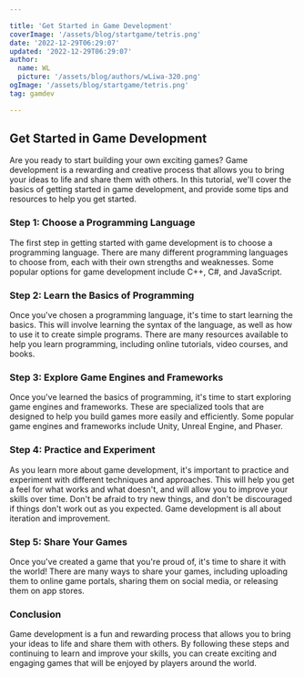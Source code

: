 ```yaml
---

title: 'Get Started in Game Development'
coverImage: '/assets/blog/startgame/tetris.png'
date: '2022-12-29T06:29:07'
updated: '2022-12-29T06:29:07'
author:
  name: WL
  picture: '/assets/blog/authors/wLiwa-320.png'
ogImage: '/assets/blog/startgame/tetris.png'
tag: gamdev

---
```


## Get Started in Game Development

Are you ready to start building your own exciting games? Game development is a rewarding and creative process that allows you to bring your ideas to life and share them with others. In this tutorial, we'll cover the basics of getting started in game development, and provide some tips and resources to help you get started.

### Step 1: Choose a Programming Language

The first step in getting started with game development is to choose a programming language. There are many different programming languages to choose from, each with their own strengths and weaknesses. Some popular options for game development include C++, C#, and JavaScript.

### Step 2: Learn the Basics of Programming

Once you've chosen a programming language, it's time to start learning the basics. This will involve learning the syntax of the language, as well as how to use it to create simple programs. There are many resources available to help you learn programming, including online tutorials, video courses, and books.

### Step 3: Explore Game Engines and Frameworks

Once you've learned the basics of programming, it's time to start exploring game engines and frameworks. These are specialized tools that are designed to help you build games more easily and efficiently. Some popular game engines and frameworks include Unity, Unreal Engine, and Phaser.

### Step 4: Practice and Experiment

As you learn more about game development, it's important to practice and experiment with different techniques and approaches. This will help you get a feel for what works and what doesn't, and will allow you to improve your skills over time. Don't be afraid to try new things, and don't be discouraged if things don't work out as you expected. Game development is all about iteration and improvement.

### Step 5: Share Your Games

Once you've created a game that you're proud of, it's time to share it with the world! There are many ways to share your games, including uploading them to online game portals, sharing them on social media, or releasing them on app stores.

### Conclusion

Game development is a fun and rewarding process that allows you to bring your ideas to life and share them with others. By following these steps and continuing to learn and improve your skills, you can create exciting and engaging games that will be enjoyed by players around the world.
